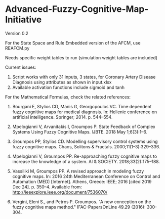 # Advanced-Fuzzy-Cognitive-Map-Initiative
Version 0.2

For the State Space and Rule Embedded version of the AFCM, use REAFCM.py

Needs specific weight tables to run (simulation weight tables are included)

Current issues:

1. Script works with only 31 inputs, 3 states, for Coronary Artery Disease Diagnosis using attributes as shown in input.xlsx
2. Available activation functions include sigmoid and tanh


For the Mathematical Formulas, check the related references:

1. Bourgani E, Stylios CD, Manis G, Georgopoulos VC. Time dependent fuzzy cognitive maps for medical diagnosis. In: Hellenic conference on artificial intelligence. Springer; 2014. p. 544–554. 

2. Mpelogianni V, Arvanitakis I, Groumpos P. State Feedback of Complex Systems Using Fuzzy Cognitive Maps. IJBTE. 2018 May 1;6(3):1–6. 

3. Groumpos PP, Stylios CD. Modelling supervisory control systems using fuzzy cognitive maps. Chaos, Solitons & Fractals. 2000;11(1–3):329–336. 

4. Mpelogianni V, Groumpos PP. Re-approaching fuzzy cognitive maps to increase the knowledge of a system. AI & SOCIETY. 2018;33(2):175–188. 

5. Vassiliki M, Groumpos PP. A revised approach in modeling fuzzy cognitive maps. In: 2016 24th Mediterranean Conference on Control and Automation (MED) [Internet]. Athens, Greece: IEEE; 2016 [cited 2019 Dec 24]. p. 350–4. Available from: http://ieeexplore.ieee.org/document/7536070/

6. Vergini, Eleni S., and Petros P. Groumpos. "A new conception on the fuzzy cognitive maps method." IFAC-PapersOnLine 49.29 (2016): 300-304.
